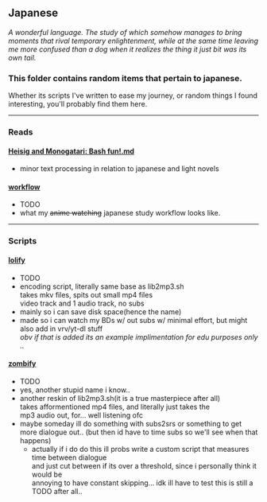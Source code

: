 ## Japanese
_A wonderful language. The study of which somehow manages to bring moments that rival temporary enlightenment, while at the same time leaving me more confused than a dog when it realizes the thing it just bit was its own tail._

### This folder contains random items that pertain to japanese.
Whether its scripts I've written to ease my journey, or random things I found interesting, you'll probably find them here.
<hr>

### Reads

#### [Heisig and Monogatari: Bash fun!.md](https://github.com/Colseph/scripts/blob/master/japanese/Heisig%20and%20Monogatari:%20Bash%20fun!.md)
   * minor text processing in relation to japanese and light novels
   
#### [workflow]()
   * TODO
   * what my ~~anime watching~~ japanese study workflow looks like.
<hr>

### Scripts

#### [lolify](https://github.com/Colseph/scripts/blob/master/japanese/lolify)
   * TODO
   * encoding script, literally same base as lib2mp3.sh
     <br>takes mkv files, spits out small mp4 files
     <br>video track and 1 audio track, no subs
   * mainly so i can save disk space(hence the name)
   * made so i can watch my BDs w/ out subs w/ minimal effort, but might also add in vrv/yt-dl stuff
     <br>_obv if that is added its an example implimentation for edu purposes only .._

#### [zombify](https://github.com/Colseph/scripts/blob/master/japanese/zombify)
   * TODO
   * yes, another stupid name i know..
   * another reskin of lib2mp3.sh(it is a true masterpiece after all)
     <br>takes afformentioned mp4 files, and literally just takes the
     <br>mp3 audio out, for... well listening ofc
   * maybe someday ill do something with subs2srs or something to get
     <br>more dialogue out.. (but then id have to time subs so we'll see when that happens)
     - actually if i do do this ill probs write a custom script that measures time between dialogue
       <br>and just cut between if its over a threshold, since i personally think it would be
       <br>annoying to have constant skipping... idk ill have to test this is still a TODO after all..
